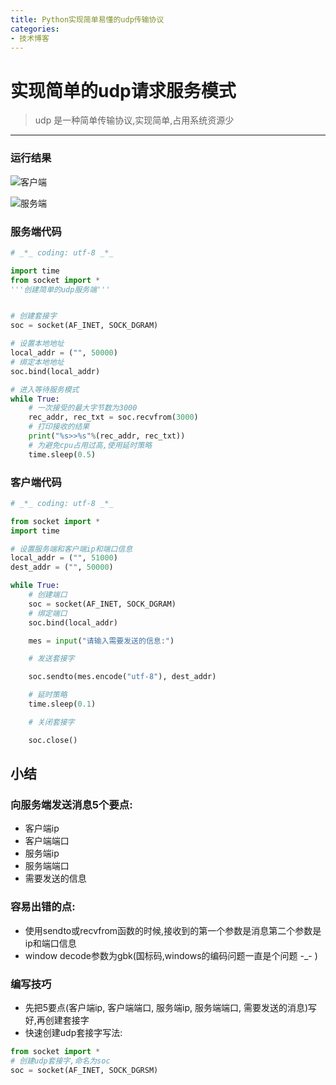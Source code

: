 ```yaml
---
title: Python实现简单易懂的udp传输协议
categories:
- 技术博客
---
```




# 实现简单的udp请求服务模式
> udp 是一种简单传输协议,实现简单,占用系统资源少

---

### 运行结果

![客户端](https://cdn.fangyuanxiaozhan.com/assets/1694170681643CxjWGdtF.png)

![服务端](https://cdn.fangyuanxiaozhan.com/assets/16941706833467A2620ez.png)


### 服务端代码

```python
# _*_ coding: utf-8 _*_

import time
from socket import *
'''创建简单的udp服务端'''


# 创建套接字
soc = socket(AF_INET, SOCK_DGRAM)

# 设置本地地址
local_addr = ("", 50000)
# 绑定本地地址
soc.bind(local_addr)

# 进入等待服务模式
while True:
    # 一次接受的最大字节数为3000
    rec_addr, rec_txt = soc.recvfrom(3000)
    # 打印接收的结果
    print("%s>>%s"%(rec_addr, rec_txt))
    # 为避免cpu占用过高,使用延时策略
    time.sleep(0.5)


```

### 客户端代码

```python
# _*_ coding: utf-8 _*_

from socket import *
import time

# 设置服务端和客户端ip和端口信息
local_addr = ("", 51000)
dest_addr = ("", 50000)

while True:
    # 创建端口
    soc = socket(AF_INET, SOCK_DGRAM)
    # 绑定端口
    soc.bind(local_addr)

    mes = input("请输入需要发送的信息:")

    # 发送套接字

    soc.sendto(mes.encode("utf-8"), dest_addr)

    # 延时策略
    time.sleep(0.1)

    # 关闭套接字

    soc.close()

```

## 小结

### 向服务端发送消息5个要点:
- 客户端ip
- 客户端端口
- 服务端ip
- 服务端端口
- 需要发送的信息

### 容易出错的点:
- 使用sendto或recvfrom函数的时候,接收到的第一个参数是消息第二个参数是ip和端口信息
- window decode参数为gbk(国标码,windows的编码问题一直是个问题 -_- )


### 编写技巧
- 先把5要点(客户端ip, 客户端端口, 服务端ip, 服务端端口, 需要发送的消息)写好,再创建套接字
- 快速创建udp套接字写法:

 ```python
 from socket import *
# 创建udp套接字,命名为soc
 soc = socket(AF_INET, SOCK_DGRSM)
 ```